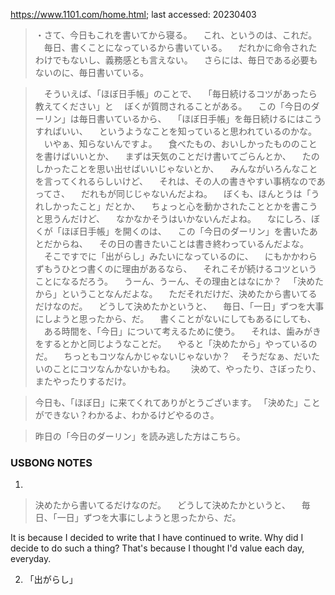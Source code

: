 https://www.1101.com/home.html; last accessed: 20230403

> ・さて、今日もこれを書いてから寝る。
　これ、というのは、これだ。
　毎日、書くことになっているから書いている。
　だれかに命令されたわけでもないし、義務感とも言えない。
　さらには、毎日である必要もないのに、毎日書いている。

>　そういえば、「ほぼ日手帳」のことで、
　「毎日続けるコツがあったら教えてください」と
　ぼくが質問されることがある。
　この「今日のダーリン」は毎日書いているから、
　「ほぼ日手帳」を毎日続けるにはこうすればいい、
　というようなことを知っていると思われているのかな。
　いやぁ、知らないんですよ。
　食べたもの、おいしかったもののことを書けばいいとか、
　まずは天気のことだけ書いてごらんとか、
　たのしかったことを思い出せばいいじゃないとか、
　みんながいろんなことを言ってくれるらしいけど、
　それは、その人の書きやすい事柄なのであってさ、
　だれもが同じじゃないんだよね。
　ぼくも、ほんとうは「うれしかったこと」だとか、
　ちょっと心を動かされたこととかを書こうと思うんだけど、
　なかなかそうはいかないんだよね。
　なにしろ、ぼくが「ほぼ日手帳」を開くのは、
　この「今日のダーリン」を書いたあとだからね、
　その日の書きたいことは書き終わっているんだよな。
　そこですでに「出がらし」みたいになっているのに、
　にもかかわらずもうひとつ書くのに理由があるなら、
　それこそが続けるコツということになるだろう。
　うーん、うーん、その理由とはなにか？
　「決めたから」ということなんだよな。
　ただそれだけだ、決めたから書いてるだけなのだ。
　どうして決めたかというと、
　毎日、「一日」ずつを大事にしようと思ったから、だ。
　書くことがないにしてもあるにしても、
　ある時間を、「今日」について考えるために使う。
　それは、歯みがきをするとかと同じようなことだ。
　やると「決めたから」やっているのだ。
　ちっともコツなんかじゃないじゃないか？
　そうだなぁ、だいたいのことにコツなんかないかもね。　
　決めて、やったり、さぼったり、またやったりするだけ。

> 今日も、「ほぼ日」に来てくれてありがとうございます。
「決めた」ことができない？わかるよ、わかるけどやるのさ。

> 昨日の「今日のダーリン」を読み逃した方はこちら。

### USBONG NOTES

1) 

> 決めたから書いてるだけなのだ。
>　どうして決めたかというと、
>　毎日、「一日」ずつを大事にしようと思ったから、だ。

It is because I decided to write that I have continued to write. Why did I decide to do such a thing? That's because I thought I'd value each day, everyday.

2) 「出がらし」

